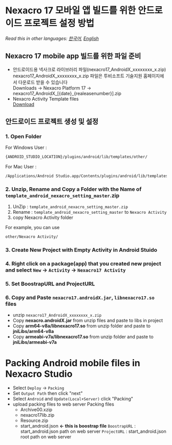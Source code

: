 # Nexacro 17 모바일 앱 빌드를 위한 안드로이드 프로젝트 설정 방법
*Read this in other languages:  [한국어](README.md), [English](README.en.md)*
## Nexacro 17 mobile app 빌드를 위한 파일 준비
- 안드로이드용 넥사크로  라이브러리 파일(nexacro17_AndroidX_xxxxxxxx_x.zip)  
 nexacro17_AndroidX_xxxxxxxx_x.zip 파일은 투비소프트 기술지원 홈페이지에서 다운로드 받을 수 있습니다  
 Downloads &rarr; Nexacro Platform 17 &rarr; nexacro17_AndroidX_[{date}_{realeasenumber}].zip  
- Nexacro Activity Template files  
[Download](https://github.com/tobehyo/template_android_nexacro_setting/archive/master.zip)
 
## 안드로이드 프로젝트 생성 및 설정 
### 1. Open Folder
For Windows User : 
```bash
{ANDROID_STUDIO_LOCATION}/plugins/android/lib/templates/other/
```
For Mac User : 
```bash
/Applications/Android Studio.app/Contents/plugins/android/lib/templates/other/
```
### 2. Unzip, Rename and Copy a Folder with the Name of `template_android_nexacro_setting_master`.zip
1. UnZip : `template_android_nexacro_setting_master.zip`
2. Rename : `template_android_nexacro_setting_master` to `Nexacro Activity`
3. copy Nexacro Activity folder

For example, you can use
```bash
other/Nexacro Activity/
```
### 3. Create New Project with Empty Activity in Android Stuido
### 4. Right click on a package(app) that you created new project and select `New` &rarr; `Activity` &rarr; `Nexacro17 Activity`
### 5. Set BoostrapURL and ProjectURL

### 6. Copy and Paste `nexacro17.androidX.jar`, `libnexacro17.so` files
- unzip `nexacro17_AndroidX_xxxxxxxx_x.zip`
- Copy **nexacro.androidX.jar** from unzip files and paste to libs in project
- Copy **arm64-v8a/libnexacro17.so** from unzip folder and paste to **jniLibs/arm64-v8a**
- Copy **armeabi-v7a/libnexacro17.so** from unzip folder and paste to **jniLibs/armeabi-v7a**

# Packing Android mobile files in Nexacro Studio
- Select `Deploy` &rarr; `Packing`
- Set `Output Path` then click "next"
- Select `Android` and `Update(Local+Server)` click "Packing"
- upload packing files to web server
    Packing files
    - Archive00.xzip 
    - nexacro17lib.zip 
    - Resource.zip 
    - start_android.json **&larr; this is boostrap file**
    `BoostrapURL` : start_android.json path on web server
    `ProjectURL` : start_android.json root path on web server